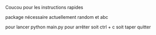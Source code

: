 Coucou pour les instructions rapides

package nécessaire actuellement random et abc

pour lancer python main.py pour arrêter soit ctrl + c soit taper quitter
